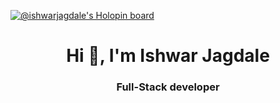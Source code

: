 [![@ishwarjagdale's Holopin board](https://holopin.io/api/user/board?user=ishwarjagdale)](https://holopin.io/@ishwarjagdale)
<h1 align="center">Hi 👋, I'm Ishwar Jagdale</h1>
<h3 align="center">Full-Stack developer</h3>
